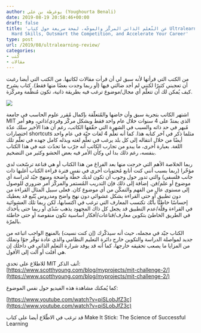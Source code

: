 ```yaml
---
author: يوغرطة بن علي (Youghourta Benali)
date: 2019-08-19 20:58:46+00:00
draft: false
title: 'عن التّعلم الذاتي المركّز والموجّه، لمحة سريعة حول كتاب Ultralearning: Master
  Hard Skills, Outsmart the Competition, and Accelerate Your Career'
type: post
url: /2019/08/ultralearning-review/
categories:
- كُتب
- مقالات
---
```


من الكتب التي قرأتها لأنه سبق لي أن قرأت مقالات لكاتبها. من الكتب التي أيضا رغبت أن تعجبني كثيرًا لكنني لم أجد ضالتي فيها (أو ربما وجدت بعضًا منها فقط). كتاب يشرح كيف يُمكن لك أن تتعلّم أي مجال/موضوع ترغب فيه بطريقة ذاتية، تكون مُنظّمة ومركّزة.




[![](https://www.it-scoop.com/wp-content/uploads/2019/08/ultralearning.jpg)
](https://www.it-scoop.com/2019/08/ultralearning-review/ultralearning/)




اشتهر الكاتب بتجربة سبق وأن خاضها والمُتعلّقة بإكمال مُقرر علوم الحاسب في جامعة MIT الذي يمتدّ على 4 سنوات خلال عام واحد فقط وبشكل مركّز وفردي/ذاتي، وهو أمر مُبهر في حد ذاته والسبب في الشهرة التي حقّقها الكاتب، رغم أن هذا الأخير سلك عدّة اختصارات shortcuts مثلما ذكر في آخر كتابه هذا. كما أنه تعلّم 4 لغات حيّة في عام واحد أيضًا من خلال انتقاله إلى كل بلد يرغب في تعلّم لغته وبذله كامل جهده في تعلّم تلك اللغة. بعبارة أخرى، ما يبدو من تجارب الكاتب أنه جرّب ما تحدّث عنه في هذا الكتاب بنفسه، رغم ذلك بدا لي وكأن الأمر فيه بعض الحشو وكثير من التضخيم.




ربما الخلاصة الأهم التي خرجت منها بعد الفراغ من هذا الكتاب أو هي قناعة ترسّخت لدي مؤخّرا (ربما بسبب أنني كنت أتابع مُحتويات أخرى في نفس فترة قراءة الكتاب أغلبها ذات جانب فلسفي) والتي تدور حول وجوب أن تكون لديك خطّة واضحة ومنهج جيّد لدراسة أي موضوع أو علم/فن. إضافة إلى ذلك فإن التدريب المُستمر والمركّز أمر ضروري للوصول إلى مستوى عالٍ من الفهم والتمكّن من أي موضوع كان. فعلى سبيل المثال القراءة من دون تطبيق أو حتى القراءة بشكل عشوائي دون نهج واضح ومدروس يُتّبع قد يعطيك إحساسًا خاطئًا بأنّك تكتسب المعارف التي ترغب في اكتسابها، لكن ربما تلك العشوائية في القراءة وقلّة/عدم التطبيق قد يجعل كل ذاك المجهود يذهب سُدًى أو ربما حتى يأخذك في الطريق الخاطئ بتكوين معارف/قناعات/أفكار أساسية تكون منقوصة أو حتى خاطئة بالمرّة.




الكتاب جيّد في مجمله، حيث أنه سيذكّرك (إن كنت نسيت) بالمنهج الواجب اتباعه من جديد لمواصلة الدراسة والتكوين خارج دائرة التعليم النظامي والذي عادة توفّر جوًا وتملك من المزايا ما يصعب تحقيقه خارجها، كما أنه قد يوقد شرارة التعلم الذاتي في داخلك إن هي أفلت أو آلت إلى الأفول.




للاطلاع على تحدي MIT آنف الذكر: [https://www.scotthyoung.com/blog/myprojects/mit-challenge-2/](https://www.scotthyoung.com/blog/myprojects/mit-challenge-2/)




كما يُمكنك مشاهدة هذه الفيديو حول نفس الموضوع:




[https://www.youtube.com/watch?v=piSLobJfZ3c](https://www.youtube.com/watch?v=piSLobJfZ3c)




قد ترغب في الاطّلاع أيضا على كتاب Make It Stick: The Science of Successful Learning
